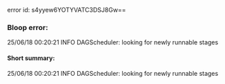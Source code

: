 error id: s4yyew6YOTYVATC3DSJ8Gw==
### Bloop error:

25/06/18 00:20:21 INFO DAGScheduler: looking for newly runnable stages
#### Short summary: 

25/06/18 00:20:21 INFO DAGScheduler: looking for newly runnable stages